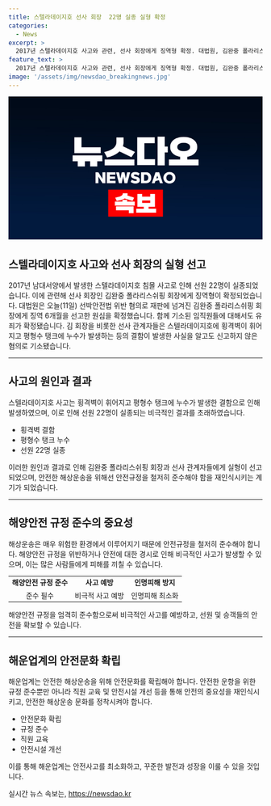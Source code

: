 ```yaml
---
title: 스텔라데이지호 선사 회장  22명 실종 실형 확정
categories:
  - News
excerpt: >
  2017년 스텔라데이지호 사고와 관련, 선사 회장에게 징역형 확정. 대법원, 김완중 폴라리스쉬핑 회장에게 징역 6개월 선고된 원심을 확정. 스텔라데이지호 결함 사실을 숨긴 혐의로 기소. 함께 기소된 임직원들도 유죄 확정. #스텔라데이지호 #실형
feature_text: >
  2017년 스텔라데이지호 사고와 관련, 선사 회장에게 징역형 확정. 대법원, 김완중 폴라리스쉬핑 회장에게 징역 6개월 선고된 원심을 확정. 스텔라데이지호 결함 사실을 숨긴 혐의로 기소. 함께 기소된 임직원들도 유죄 확정. #스텔라데이지호 #실형
image: '/assets/img/newsdao_breakingnews.jpg'
---
```


<p><img src="/assets/img/newsdao_breakingnews.jpg" alt="koreaapp 속보" /></p>

<h2>스텔라데이지호 사고와 선사 회장의 실형 선고</h2>

<p data-ke-size="size16">2017년 남대서양에서 발생한 스텔라데이지호 침몰 사고로 인해 선원 22명이 실종되었습니다. 이에 관련해 선사 회장인 김완중 폴라리스쉬핑 회장에게 징역형이 확정되었습니다. 대법원은 오늘(11일) 선박안전법 위반 혐의로 재판에 넘겨진 김완중 폴라리스쉬핑 회장에게 징역 6개월을 선고한 원심을 확정했습니다. 함께 기소된 임직원들에 대해서도 유죄가 확정됐습니다. 김 회장을 비롯한 선사 관계자들은 스텔라데이지호에 횡격벽이 휘어지고 평형수 탱크에 누수가 발생하는 등의 결함이 발생한 사실을 알고도 신고하지 않은 혐의로 기소됐습니다.</p>

<hr>

<h2 data-ke-size="size26">사고의 원인과 결과</h2>

<p data-ke-size="size16">스텔라데이지호 사고는 횡격벽이 휘어지고 평형수 탱크에 누수가 발생한 결함으로 인해 발생하였으며, 이로 인해 선원 22명이 실종되는 비극적인 결과를 초래하였습니다.</p>

<ul>
    <li>횡격벽 결함</li>
    <li>평형수 탱크 누수</li>
    <li>선원 22명 실종</li>
</ul>

<p data-ke-size="size16">이러한 원인과 결과로 인해 김완중 폴라리스쉬핑 회장과 선사 관계자들에게 실형이 선고되었으며, 안전한 해상운송을 위해선 안전규정을 철저히 준수해야 함을 재인식시키는 계기가 되었습니다.</p>

<hr>

<h2 data-ke-size="size26">해양안전 규정 준수의 중요성</h2>

<p data-ke-size="size16">해상운송은 매우 위험한 환경에서 이루어지기 때문에 안전규정을 철저히 준수해야 합니다. 해양안전 규정을 위반하거나 안전에 대한 경시로 인해 비극적인 사고가 발생할 수 있으며, 이는 많은 사람들에게 피해를 끼칠 수 있습니다.</p>

<table>
    <tr>
        <td style="text-align: center; height: 17px;"><b>해양안전 규정 준수</b></td>
        <td style="text-align: center; height: 17px;"><b>사고 예방</b></td>
        <td style="text-align: center; height: 17px;"><b>인명피해 방지</b></td>
    </tr>
    <tr>
        <td style="text-align: center; height: 17px;">준수 필수</td>
        <td style="text-align: center; height: 17px;">비극적 사고 예방</td>
        <td style="text-align: center; height: 17px;">인명피해 최소화</td>
    </tr>
</table>

<p data-ke-size="size16">해양안전 규정을 엄격히 준수함으로써 비극적인 사고를 예방하고, 선원 및 승객들의 안전을 확보할 수 있습니다.</p>

<hr>

<h2 data-ke-size="size26">해운업계의 안전문화 확립</h2>

<p data-ke-size="size16">해운업계는 안전한 해상운송을 위해 안전문화를 확립해야 합니다. 안전한 운항을 위한 규정 준수뿐만 아니라 직원 교육 및 안전시설 개선 등을 통해 안전의 중요성을 재인식시키고, 안전한 해상운송 문화를 정착시켜야 합니다.</p>

<ul>
    <li>안전문화 확립</li>
    <li>규정 준수</li>
    <li>직원 교육</li>
    <li>안전시설 개선</li>
</ul>

<p data-ke-size="size16">이를 통해 해운업계는 안전사고를 최소화하고, 꾸준한 발전과 성장을 이룰 수 있을 것입니다.</p>
실시간 뉴스 속보는, <a href="https://newsdao.kr" rel="dofollow">https://newsdao.kr</a>


